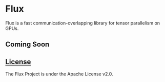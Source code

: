 # Flux

Flux is a fast communication-overlapping library for tensor parallelism on GPUs.

## Coming Soon

## [License](./LICENSE)

The Flux Project is under the Apache License v2.0.
